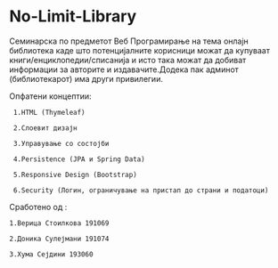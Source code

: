 # No-Limit-Library

Семинарска по предметот Веб Програмирање на тема онлајн библиотека каде што потенцијалните корисници можат да купуваат книги/енциклопедии/списанија и исто така можат да добиват информации за авторите и издавачите.Додека пак админот (библиотекарот) има други привилегии.

Опфатени концептии:

     1.HTML (Thymeleaf) 

     2.Слоевит дизајн

     3.Управување со состојби

     4.Persistence (JPA и Spring Data)

     5.Responsive Design (Bootstrap)

     6.Security (Логин, ограничување на пристап до страни и податоци)

Сработено од :

    1.Верица Стоилкова 191069

    2.Доника Сулејмани 191074
 
    3.Хума Сејдини 193060

